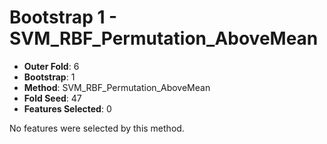 # Bootstrap 1 - SVM_RBF_Permutation_AboveMean

- **Outer Fold**: 6
- **Bootstrap**: 1
- **Method**: SVM_RBF_Permutation_AboveMean
- **Fold Seed**: 47
- **Features Selected**: 0

No features were selected by this method.
